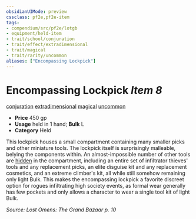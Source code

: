 ```yaml
---
obsidianUIMode: preview
cssclass: pf2e,pf2e-item
tags:
- compendium/src/pf2e/lotgb
- equipment/held-item
- trait/school/conjuration
- trait/effect/extradimensional
- trait/magical
- trait/rarity/uncommon
aliases: ["Encompassing Lockpick"]
---
```

# Encompassing Lockpick *Item 8*  
[conjuration](conjuration.md)  [extradimensional](extradimensional.md)  [magical](magical.md)  [uncommon](uncommon.md)  

- **Price** 450 gp
- **Usage** held in 1 hand; **Bulk** L
- **Category** Held

This lockpick houses a small compartment containing many smaller picks and other miniature tools. The lockpick itself is surprisingly malleable, belying the components within. An almost-impossible number of other tools are [hidden](conditions.md#Hidden) in the compartment, including an entire set of infiltrator thieves' tools and any replacement picks, an elite disguise kit and any replacement cosmetics, and an extreme climber's kit, all while still somehow remaining only light Bulk. This makes the encompassing lockpick a favorite discreet option for rogues infiltrating high society events, as formal wear generally has few pockets and only allows a character to wear a single tool kit of light Bulk.

*Source: Lost Omens: The Grand Bazaar p. 10*